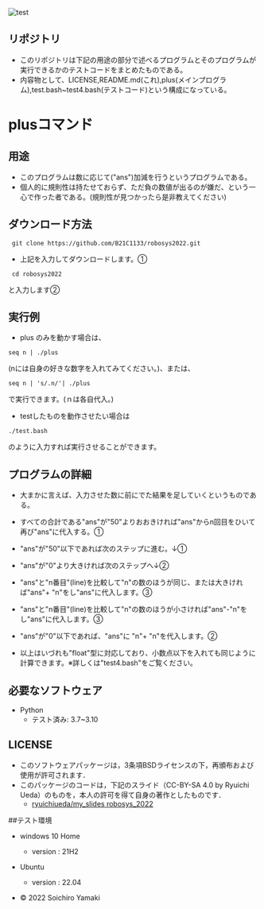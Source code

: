 ![test](https://github.com/B21C1133/robosys2022/actions/workflows/test.yml/badge.svg)

## リポジトリ
* このリポジトリは下記の用途の部分で述べるプログラムとそのプログラムが実行できるかのテストコードをまとめたものである。
* 内容物として、LICENSE,README.md(これ),plus(メインプログラム),test.bash~test4.bash(テストコード)という構成になっている。

# plusコマンド

## 用途
* このプログラムは数に応じて("ans")加減を行うというプログラムである。
* 個人的に規則性は持たせておらず、ただ負の数値が出るのが嫌だ、という一心で作った者である。(規則性が見つかったら是非教えてください)
## ダウンロード方法
```
 git clone https://github.com/B21C1133/robosys2022.git
```

* 上記を入力してダウンロードします。①
```
 cd robosys2022 
```
と入力します②

## 実行例
* plus のみを動かす場合は、
``` 
seq n | ./plus
```
(nには自身の好きな数字を入れてみてください。)、または、
```
seq n | 's/.n/'| ./plus 
```
で実行できます。(ｎは各自代入。)
* testしたものを動作させたい場合は 
```
./test.bash
```
のように入力すれば実行させることができます。


## プログラムの詳細
* 大まかに言えば、入力させた数に前にでた結果を足していくというものである。
* すべての合計である"ans"が"50"よりおおきければ"ans"からn回目をひいて再び"ans"に代入する。①
* "ans"が"50"以下であれば次のステップに進む。↓①
* "ans"が"0"より大きければ次のステップへ↓②
* "ans"と"n番目"(line)を比較して"n"の数のほうが同じ、または大きければ"ans"+ "n"をし"ans"に代入します。③

* "ans"と"n番目"(line)を比較して"n"の数のほうが小さければ"ans"-"n"をし"ans"に代入します。③

* "ans"が"0"以下であれば、"ans"に "n"+ "n"を代入します。②
* 以上はいづれも"float"型に対応しており、小数点以下を入れても同じように計算できます。※詳しくは"test4.bash"をご覧ください。
## 必要なソフトウェア
* Python
  * テスト済み: 3.7~3.10
## LICENSE
 * このソフトウェアパッケージは，3条項BSDライセンスの下，再頒布および使用が許可されます．
  * このパッケージのコードは，下記のスライド（CC-BY-SA 4.0 by Ryuichi Ueda）のものを，本人の許可を得て自身の著作としたものです．
      * [ryuichiueda/my_slides robosys_2022](https://github.com/ryuichiueda/my_slides/tree/master/robosys_2022)
 
##テスト環境
 * windows 10 Home
   * version : 21H2
 * Ubuntu
   * version : 22.04

  * © 2022 Soichiro Yamaki
